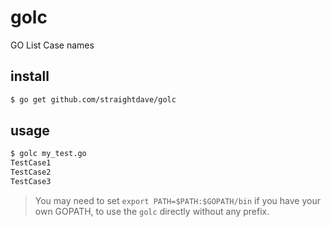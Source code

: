 # golc
GO List Case names

## install
```bash
$ go get github.com/straightdave/golc
```


## usage
```bash
$ golc my_test.go
TestCase1
TestCase2
TestCase3
```

>You may need to set `export PATH=$PATH:$GOPATH/bin` if you have your own GOPATH, to use the `golc` directly without any prefix.
